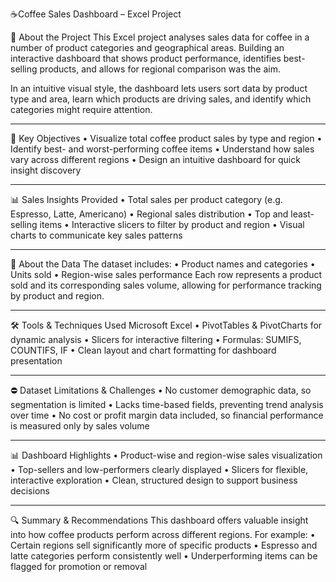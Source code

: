 ☕Coffee Sales Dashboard – Excel Project

📌 About the Project
This Excel project analyses sales data for coffee in a number of product categories and geographical areas. Building an interactive dashboard that shows product performance, identifies best-selling products, and allows for regional comparison was the aim.

In an intuitive visual style, the dashboard lets users sort data by product type and area, learn which products are driving sales, and identify which categories might require attention.
________________________________________
🎯 Key Objectives
• Visualize total coffee product sales by type and region
• Identify best- and worst-performing coffee items
• Understand how sales vary across different regions
• Design an intuitive dashboard for quick insight discovery
________________________________________
📊 Sales Insights Provided
• Total sales per product category (e.g. Espresso, Latte, Americano)
• Regional sales distribution
• Top and least-selling items
• Interactive slicers to filter by product and region
• Visual charts to communicate key sales patterns
________________________________________
📂 About the Data
The dataset includes:
•	Product names and categories
•	Units sold
•	Region-wise sales performance
Each row represents a product sold and its corresponding sales volume, allowing for performance tracking by product and region.
________________________________________
🛠 Tools & Techniques Used
Microsoft Excel
• PivotTables & PivotCharts for dynamic analysis
• Slicers for interactive filtering
• Formulas: SUMIFS, COUNTIFS, IF
• Clean layout and chart formatting for dashboard presentation
________________________________________
⛔ Dataset Limitations & Challenges
• No customer demographic data, so segmentation is limited
• Lacks time-based fields, preventing trend analysis over time
• No cost or profit margin data included, so financial performance is measured only by sales volume
________________________________________
📊 Dashboard Highlights
• Product-wise and region-wise sales visualization
• Top-sellers and low-performers clearly displayed
• Slicers for flexible, interactive exploration
• Clean, structured design to support business decisions
________________________________________
🔍 Summary & Recommendations
This dashboard offers valuable insight into how coffee products perform across different regions. For example:
•	Certain regions sell significantly more of specific products
•	Espresso and latte categories perform consistently well
•	Underperforming items can be flagged for promotion or removal



